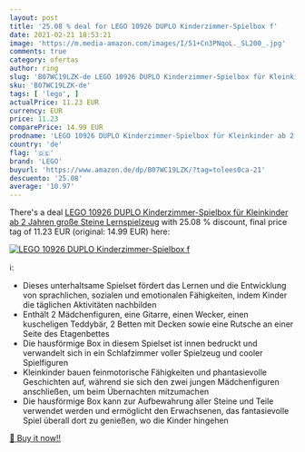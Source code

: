 ```yaml
---
layout: post
title: '25.08 % deal for LEGO 10926 DUPLO Kinderzimmer-Spielbox f'
date: 2021-02-21 18:53:21
image: 'https://m.media-amazon.com/images/I/51+Cn3PNqoL._SL200_.jpg'
comments: true
category: ofertas
author: ring
slug: 'B07WC19LZK-de LEGO 10926 DUPLO Kinderzimmer-Spielbox für Kleinkinder ab...'
sku: 'B07WC19LZK-de'
tags: [ 'lego', ]
actualPrice: 11.23 EUR
currency: EUR
price: 11.23
comparePrice: 14.99 EUR
prodname: 'LEGO 10926 DUPLO Kinderzimmer-Spielbox für Kleinkinder ab 2 Jahren  große Steine  Lernspielzeug'
country: 'de'
flag: '🇩🇪'
brand: 'LEGO'
buyurl: 'https://www.amazon.de/dp/B07WC19LZK/?tag=tolees0ca-21'
descuento: '25.08'
average: '10.97'
---
```


There's a deal [LEGO 10926 DUPLO Kinderzimmer-Spielbox für Kleinkinder ab 2 Jahren  große Steine  Lernspielzeug](https://www.amazon.de/dp/B07WC19LZK/?tag=tolees0ca-21)  with  25.08 % discount, final price tag of  11.23 EUR (original: 14.99 EUR) here:

[![LEGO 10926 DUPLO Kinderzimmer-Spielbox f](https://m.media-amazon.com/images/I/51+Cn3PNqoL._SL200_.jpg)](https://www.amazon.de/dp/B07WC19LZK/?tag=tolees0ca-21)

ℹ️:

- Dieses unterhaltsame Spielset fördert das Lernen und die Entwicklung von sprachlichen, sozialen und emotionalen Fähigkeiten, indem Kinder die täglichen Aktivitäten nachbilden
- Enthält 2 Mädchenfiguren, eine Gitarre, einen Wecker, einen kuscheligen Teddybär, 2 Betten mit Decken sowie eine Rutsche an einer Seite des Etagenbettes
- Die hausförmige Box in diesem Spielset ist innen bedruckt und verwandelt sich in ein Schlafzimmer voller Spielzeug und cooler Spielfiguren
- Kleinkinder bauen feinmotorische Fähigkeiten und phantasievolle Geschichten auf, während sie sich den zwei jungen Mädchenfiguren anschließen, um beim Übernachten mitzumachen
- Die hausförmige Box kann zur Aufbewahrung aller Steine und Teile verwendet werden und ermöglicht den Erwachsenen, das fantasievolle Spiel überall dort zu genießen, wo die Kinder hingehen

[🛒 Buy it now!!](https://www.amazon.de/dp/B07WC19LZK/?tag=tolees0ca-21)
